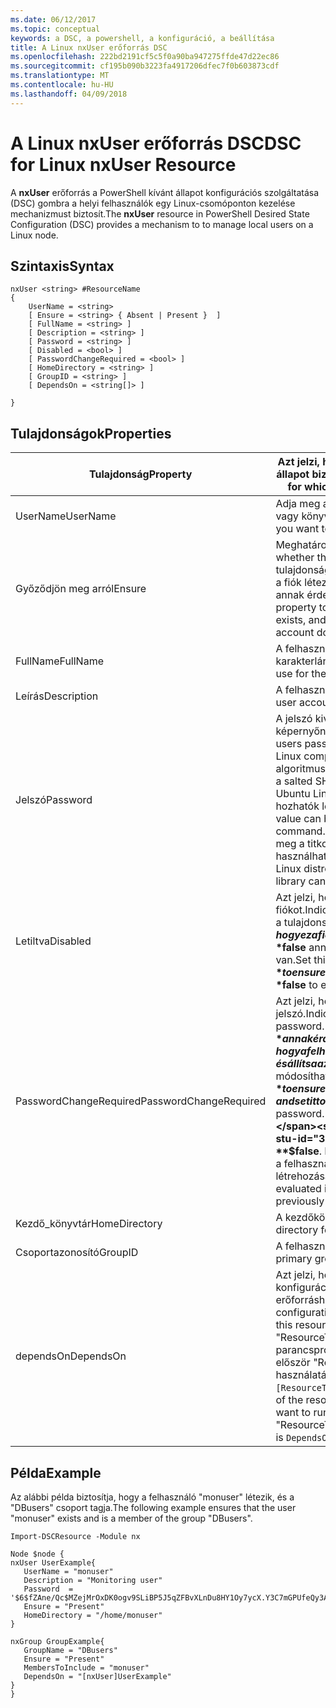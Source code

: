 ```yaml
---
ms.date: 06/12/2017
ms.topic: conceptual
keywords: a DSC, a powershell, a konfiguráció, a beállítása
title: A Linux nxUser erőforrás DSC
ms.openlocfilehash: 222bd2191cf5c5f0a90ba947275ffde47d22ec86
ms.sourcegitcommit: cf195b090b3223fa4917206dfec7f0b603873cdf
ms.translationtype: MT
ms.contentlocale: hu-HU
ms.lasthandoff: 04/09/2018
---
```

# <a name="dsc-for-linux-nxuser-resource"></a><span data-ttu-id="35383-103">A Linux nxUser erőforrás DSC</span><span class="sxs-lookup"><span data-stu-id="35383-103">DSC for Linux nxUser Resource</span></span>

<span data-ttu-id="35383-104">A **nxUser** erőforrás a PowerShell kívánt állapot konfigurációs szolgáltatása (DSC) gombra a helyi felhasználók egy Linux-csomóponton kezelése mechanizmust biztosít.</span><span class="sxs-lookup"><span data-stu-id="35383-104">The **nxUser** resource in PowerShell Desired State Configuration (DSC) provides a mechanism to to manage local users on a Linux node.</span></span>

## <a name="syntax"></a><span data-ttu-id="35383-105">Szintaxis</span><span class="sxs-lookup"><span data-stu-id="35383-105">Syntax</span></span>

```
nxUser <string> #ResourceName
{
    UserName = <string>
    [ Ensure = <string> { Absent | Present }  ]
    [ FullName = <string> ]
    [ Description = <string> ]
    [ Password = <string> ]
    [ Disabled = <bool> ]
    [ PasswordChangeRequired = <bool> ]
    [ HomeDirectory = <string> ]
    [ GroupID = <string> ]
    [ DependsOn = <string[]> ]

}
```

## <a name="properties"></a><span data-ttu-id="35383-106">Tulajdonságok</span><span class="sxs-lookup"><span data-stu-id="35383-106">Properties</span></span>

|  <span data-ttu-id="35383-107">Tulajdonság</span><span class="sxs-lookup"><span data-stu-id="35383-107">Property</span></span> |  <span data-ttu-id="35383-108">Azt jelzi, hogy a fiók nevét, amelyekhez egy adott állapot biztosításához.</span><span class="sxs-lookup"><span data-stu-id="35383-108">Indicates the account name for which you want to ensure a specific state.</span></span> |
|---|---|
| <span data-ttu-id="35383-109">UserName</span><span class="sxs-lookup"><span data-stu-id="35383-109">UserName</span></span>| <span data-ttu-id="35383-110">Adja meg a helyet, ahol szeretne biztosítani egy fájl vagy könyvtár állapotát.</span><span class="sxs-lookup"><span data-stu-id="35383-110">Specifies the location where you want to ensure the state for a file or directory.</span></span>|
| <span data-ttu-id="35383-111">Győződjön meg arról</span><span class="sxs-lookup"><span data-stu-id="35383-111">Ensure</span></span>| <span data-ttu-id="35383-112">Meghatározza, hogy a fiók létezik-e.</span><span class="sxs-lookup"><span data-stu-id="35383-112">Specifies whether the account exists.</span></span> <span data-ttu-id="35383-113">Állítsa be ezt a tulajdonságot "Elérhető" Győződjön meg arról, hogy a fiók létezik-e, és állítsa az értékét "Hiányzik", annak érdekében, hogy a fiók nem létezik.</span><span class="sxs-lookup"><span data-stu-id="35383-113">Set this property to "Present" to ensure that the account exists, and set it to "Absent" to ensure that the account does not exist.</span></span>|
| <span data-ttu-id="35383-114">FullName</span><span class="sxs-lookup"><span data-stu-id="35383-114">FullName</span></span>| <span data-ttu-id="35383-115">A felhasználói fiók teljes nevét tartalmazó karakterlánc.</span><span class="sxs-lookup"><span data-stu-id="35383-115">A string that contains the full name to use for the user account.</span></span>|
| <span data-ttu-id="35383-116">Leírás</span><span class="sxs-lookup"><span data-stu-id="35383-116">Description</span></span>| <span data-ttu-id="35383-117">A felhasználói fiók leírása.</span><span class="sxs-lookup"><span data-stu-id="35383-117">The description for the user account.</span></span>|
| <span data-ttu-id="35383-118">Jelszó</span><span class="sxs-lookup"><span data-stu-id="35383-118">Password</span></span>| <span data-ttu-id="35383-119">A jelszó kivonatát a a felhasználók a megfelelő képernyőn a Linux-számítógép.</span><span class="sxs-lookup"><span data-stu-id="35383-119">The hash of the users password in the appropriate form for the Linux computer.</span></span> <span data-ttu-id="35383-120">Ez általában egy sózott SHA-256 algoritmust, vagy SHA-512 kivonat.</span><span class="sxs-lookup"><span data-stu-id="35383-120">Typically, this is a salted SHA-256, or SHA-512 hash.</span></span> <span data-ttu-id="35383-121">Debian és Ubuntu Linux ezt az értéket a mkpasswd paranccsal hozhatók létre.</span><span class="sxs-lookup"><span data-stu-id="35383-121">On Debian and Ubuntu Linux, this value can be generated with the mkpasswd command.</span></span> <span data-ttu-id="35383-122">Az egyéb Linux disztribúciókkal Python meg a titkosítási könyvtárban a titkosítási módszer használható a kivonat létrehozásához.</span><span class="sxs-lookup"><span data-stu-id="35383-122">For other Linux distros, the crypt method of Python’s Crypt library can be used to generate the hash.</span></span>|
| <span data-ttu-id="35383-123">Letiltva</span><span class="sxs-lookup"><span data-stu-id="35383-123">Disabled</span></span>| <span data-ttu-id="35383-124">Azt jelzi, hogy engedélyezve van-e a fiókot.</span><span class="sxs-lookup"><span data-stu-id="35383-124">Indicates whether the account is enabled.</span></span> <span data-ttu-id="35383-125">Ez a tulajdonság beállítása **$true** annak érdekében, hogy ez a fiók le van tiltva, és állítsa az értékét **$false** annak érdekében, hogy engedélyezve van.</span><span class="sxs-lookup"><span data-stu-id="35383-125">Set this property to **$true** to ensure that this account is disabled, and set it to **$false** to ensure that it is enabled.</span></span>|
| <span data-ttu-id="35383-126">PasswordChangeRequired</span><span class="sxs-lookup"><span data-stu-id="35383-126">PasswordChangeRequired</span></span>| <span data-ttu-id="35383-127">Azt jelzi, hogy a felhasználók módosíthatják-e a jelszó.</span><span class="sxs-lookup"><span data-stu-id="35383-127">Indicates whether the user can change the password.</span></span> <span data-ttu-id="35383-128">Ez a tulajdonság beállítása **$true** annak érdekében, hogy a felhasználó nem tudja módosítani a jelszavát, és állítsa az értékét **$false** a felhasználó módosíthatja a jelszót.</span><span class="sxs-lookup"><span data-stu-id="35383-128">Set this property to **$true** to ensure that the user cannot change the password, and set it to **$false** to allow the user to change the password.</span></span> <span data-ttu-id="35383-129">Az alapértelmezett érték **$false**.</span><span class="sxs-lookup"><span data-stu-id="35383-129">The default value is **$false**.</span></span> <span data-ttu-id="35383-130">Ez a tulajdonság csak akkor értékeli ki, ha a felhasználói fiók korábban már nem létezik, és létrehozása folyamatban van.</span><span class="sxs-lookup"><span data-stu-id="35383-130">This property is only evaluated if the user account did not exist previously and is being created.</span></span>|
| <span data-ttu-id="35383-131">Kezdő_könyvtár</span><span class="sxs-lookup"><span data-stu-id="35383-131">HomeDirectory</span></span>| <span data-ttu-id="35383-132">A kezdőkönyvtár az felhasználó számára.</span><span class="sxs-lookup"><span data-stu-id="35383-132">The home directory for the user.</span></span>|
| <span data-ttu-id="35383-133">Csoportazonosító</span><span class="sxs-lookup"><span data-stu-id="35383-133">GroupID</span></span>| <span data-ttu-id="35383-134">A felhasználó elsődleges csoportos azonosítója.</span><span class="sxs-lookup"><span data-stu-id="35383-134">The primary group ID for the user.</span></span>|
| <span data-ttu-id="35383-135">dependsOn</span><span class="sxs-lookup"><span data-stu-id="35383-135">DependsOn</span></span> | <span data-ttu-id="35383-136">Azt jelzi, hogy egy másik erőforrás konfigurációjának kell futtatni, mielőtt ehhez az erőforráshoz van konfigurálva.</span><span class="sxs-lookup"><span data-stu-id="35383-136">Indicates that the configuration of another resource must run before this resource is configured.</span></span> <span data-ttu-id="35383-137">Például ha a típus: "ResourceType" erőforrás konfigurációs parancsprogram-blokk futtatni kívánt azonosító először "ResourceName", az e tulajdonság használatával szintaxisa a következő `DependsOn = "[ResourceType]ResourceName"`.</span><span class="sxs-lookup"><span data-stu-id="35383-137">For example, if the ID of the resource configuration script block that you want to run first is "ResourceName" and its type is "ResourceType", the syntax for using this property is `DependsOn = "[ResourceType]ResourceName"`.</span></span>|

## <a name="example"></a><span data-ttu-id="35383-138">Példa</span><span class="sxs-lookup"><span data-stu-id="35383-138">Example</span></span>

<span data-ttu-id="35383-139">Az alábbi példa biztosítja, hogy a felhasználó "monuser" létezik, és a "DBusers" csoport tagja.</span><span class="sxs-lookup"><span data-stu-id="35383-139">The following example ensures that the user "monuser" exists and is a member of the group "DBusers".</span></span>

```
Import-DSCResource -Module nx

Node $node {
nxUser UserExample{
   UserName = "monuser"
   Description = "Monitoring user"
   Password  =    '$6$fZAne/Qc$MZejMrOxDK0ogv9SLiBP5J5qZFBvXLnDu8HY1Oy7ycX.Y3C7mGPUfeQy3A82ev3zIabhDQnj2ayeuGn02CqE/0'
   Ensure = "Present"
   HomeDirectory = "/home/monuser"
}

nxGroup GroupExample{
   GroupName = "DBusers"
   Ensure = "Present"
   MembersToInclude = "monuser"
   DependsOn = "[nxUser]UserExample"
}
}
```